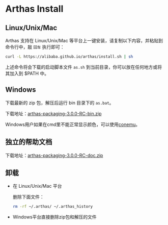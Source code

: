 Arthas Install
=============


## Linux/Unix/Mac

Arthas 支持在 Linux/Unix/Mac 等平台上一键安装，请复制以下内容，并粘贴到命令行中，敲 `回车` 执行即可：

```bash
curl -L https://alibaba.github.io/arthas/install.sh | sh
```

上述命令将会下载的启动脚本文件 `as.sh` 到当前目录，你可以放在任何地方或将其加入到 $PATH 中。


## Windows

下载最新的 zip 包，解压后运行 bin 目录下的 `as.bat`。

下载地址：[arthas-packaging-3.0.0-RC-bin.zip](https://search.maven.org/remotecontent?filepath=com/taobao/arthas/arthas-packaging/3.0.0-RC/arthas-packaging-3.0.0-RC-bin.zip)

Windows用户如果在cmd里不能正常显示颜色，可以使用[conemu](https://sourceforge.net/projects/conemu)。

## 独立的帮助文档

下载地址：[arthas-packaging-3.0.0-RC-doc.zip](https://search.maven.org/remotecontent?filepath=com/taobao/arthas/arthas-packaging/3.0.0-RC/arthas-packaging-3.0.0-RC-doc.zip)


## 卸载

* 在 Linux/Unix/Mac 平台

    删除下面文件：
    ```bash
    rm -rf ~/.arthas/ ~/.arthas_history
    ```

* Windows平台直接删除zip包和解压的文件
